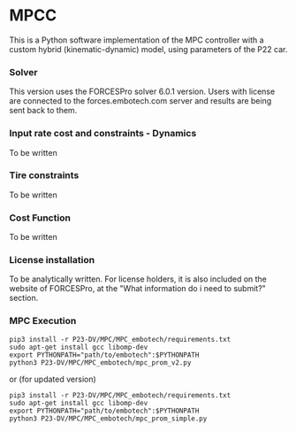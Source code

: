 # MPCC
This is a Python software implementation of the MPC controller with a custom hybrid (kinematic-dynamic) model, using parameters of the P22 car.

### Solver
This version uses the FORCESPro solver 6.0.1 version. Users with license are connected to the forces.embotech.com server and results are being sent back to them.

### Input rate cost and constraints - Dynamics
To be written

### Tire constraints
To be written

### Cost Function
To be written

### License installation
To be analytically written. For license holders, it is also included on the website of FORCESPro, at the "What information do i need to submit?" section.

### MPC Execution

```
pip3 install -r P23-DV/MPC/MPC_embotech/requirements.txt
sudo apt-get install gcc libomp-dev
export PYTHONPATH="path/to/embotech":$PYTHONPATH
python3 P23-DV/MPC/MPC_embotech/mpc_prom_v2.py
```

or (for updated version)

```
pip3 install -r P23-DV/MPC/MPC_embotech/requirements.txt
sudo apt-get install gcc libomp-dev
export PYTHONPATH="path/to/embotech":$PYTHONPATH
python3 P23-DV/MPC/MPC_embotech/mpc_prom_simple.py
```


